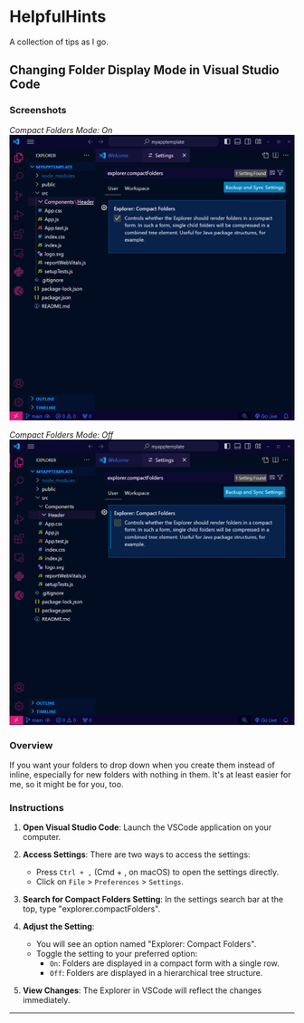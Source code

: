 # HelpfulHints
A collection of tips as I go.

## Changing Folder Display Mode in Visual Studio Code

### Screenshots

*Compact Folders Mode: On*
![Compact Folders On](/00Checked.png)

*Compact Folders Mode: Off*
![Compact Folders Off](/01UnChecked.png)

### Overview

If you want your folders to drop down when you create them instead of inline, especially for new folders with nothing in them. It's at least easier for me, so it might be for you, too.

### Instructions

1. **Open Visual Studio Code**: Launch the VSCode application on your computer.

2. **Access Settings**: There are two ways to access the settings:
    - Press `Ctrl + ,` (Cmd + , on macOS) to open the settings directly.
    - Click on `File` > `Preferences` > `Settings`.

3. **Search for Compact Folders Setting**: In the settings search bar at the top, type "explorer.compactFolders".

4. **Adjust the Setting**:
    - You will see an option named "Explorer: Compact Folders".
    - Toggle the setting to your preferred option:
        - `On`: Folders are displayed in a compact form with a single row.
        - `Off`: Folders are displayed in a hierarchical tree structure.

5. **View Changes**: The Explorer in VSCode will reflect the changes immediately.

---